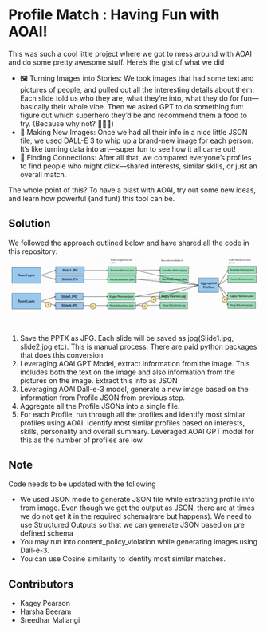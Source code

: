 # Profile Match : Having Fun with AOAI!

This was such a cool little project where we got to mess around with AOAI and do some pretty awesome stuff. Here’s the gist of what we did
- 🖼️ Turning Images into Stories: We took images that had some text and pictures of people, and pulled out all the interesting details about them. Each slide told us who they are, what they’re into, what they do for fun—basically their whole vibe. Then we asked GPT to do something fun: figure out which superhero they’d be and recommend them a food to try. (Because why not? 🦸‍♂️🍩)
- 🎨 Making New Images: Once we had all their info in a nice little JSON file, we used DALL-E 3 to whip up a brand-new image for each person. It’s like turning data into art—super fun to see how it all came out!
- 🤝 Finding Connections: After all that, we compared everyone’s profiles to find people who might click—shared interests, similar skills, or just an overall match. 

The whole point of this? To have a blast with AOAI, try out some new ideas, and learn how powerful (and fun!) this tool can be.

## Solution

We followed the approach outlined below and have shared all the code in this repository:
![Profile Match Approach](Other/Profile_Match_Flow.jpg)
1. Save the PPTX as JPG. Each slide will be saved as jpg(Slide1.jpg, slide2.jpg etc). This is manual process. There are paid python packages that does  this conversion.
2. Leveraging AOAI GPT Model, extract information from the image. This includes both the text on the image and also information from the pictures on the image. Extract this info as JSON
3. Leveraging AOAI Dall-e-3 model, generate a new image based on the information from Profile JSON from previous step.
4. Aggregate all the Profile JSONs into a single file. 
5. For each Profile, run through all the profiles and identify most similar profiles using AOAI. Identify most similar profiles based on interests, skills, personality and overall summary. Leveraged AOAI GPT model for this as the number of profiles are low. 

## Note
Code needs to be updated with the following
- We used JSON mode to generate JSON file while extracting profile info from image. Even though we get the output as JSON, there are at times we do not get it in the required schema(rare but happens). We need to use Structured Outputs so that we can generate JSON based on pre defined schema
- You may run into content_policy_violation while generating images using Dall-e-3.
- You can use Cosine similarity to identify most similar matches.

## Contributors
- Kagey Pearson 
- Harsha Beeram
- Sreedhar Mallangi

